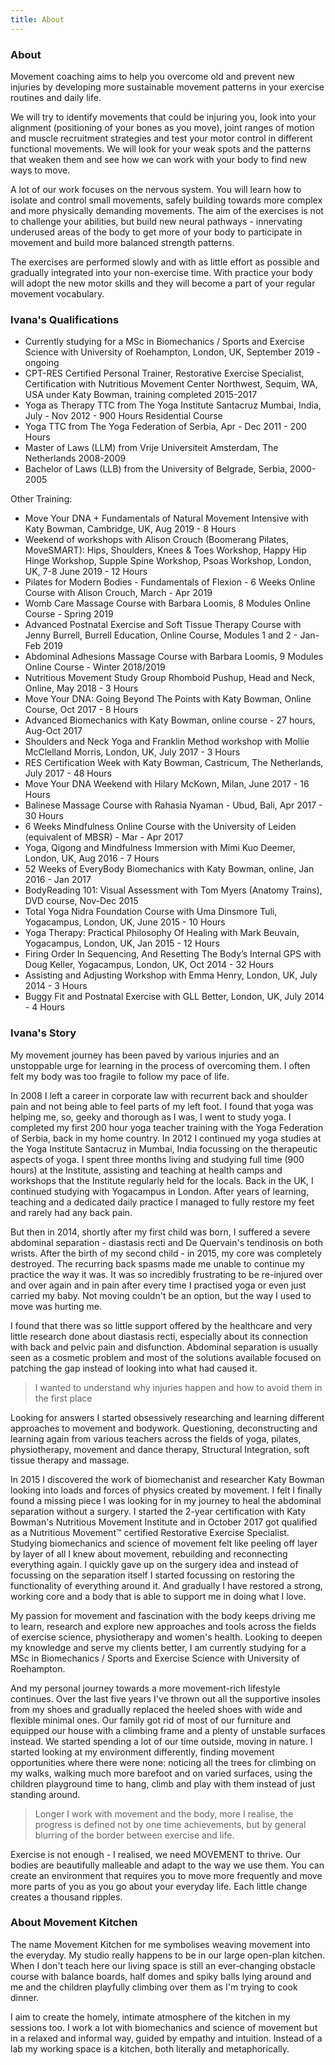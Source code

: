 ```yaml
---
title: About
---
```


### About

Movement coaching aims to help you overcome old and prevent new injuries by
developing more sustainable movement patterns in your exercise routines and
daily life.

We will try to identify movements that could be injuring you, look into your
alignment (positioning of your bones as you move), joint ranges of motion and
muscle recruitment strategies and test your motor control in different
functional movements. We will look for your weak spots and the patterns that
weaken them and see how we can work with your body to find new ways to move.

A lot of our work focuses on the nervous system. You will learn how to isolate
and control small movements, safely building towards more complex and more
physically demanding movements. The aim of the exercises is not to challenge
your abilities, but build new neural pathways - innervating underused areas of
the body to get more of your body to participate in movement and build more
balanced strength patterns.

The exercises are performed slowly and with as little effort as possible and
gradually integrated into your non-exercise time. With practice your body will
adopt the new motor skills and they will become a part of your regular movement
vocabulary.

### Ivana's Qualifications

* Currently studying for a MSc in Biomechanics / Sports and Exercise Science
  with University of Roehampton, London, UK, September 2019 - ongoing
* CPT-RES Certified Personal Trainer, Restorative Exercise Specialist,
  Certification with Nutritious Movement Center Northwest, Sequim, WA, USA under
  Katy Bowman, training completed 2015-2017
* Yoga as Therapy TTC from The Yoga Institute Santacruz Mumbai, India, July -
  Nov 2012 - 900 Hours Residential Course
* Yoga TTC from The Yoga Federation of Serbia, Apr - Dec 2011 - 200 Hours
* Master of Laws (LLM) from Vrije Universiteit Amsterdam, The Netherlands
  2008-2009
* Bachelor of Laws (LLB) from the University of Belgrade, Serbia, 2000-2005

Other Training:

* Move Your DNA + Fundamentals of Natural Movement Intensive with Katy Bowman,
  Cambridge, UK, Aug 2019 - 8 Hours
* Weekend of workshops with Alison Crouch (Boomerang Pilates, MoveSMART): Hips,
  Shoulders, Knees & Toes Workshop, Happy Hip Hinge Workshop, Supple Spine
  Workshop, Psoas Workshop, London, UK, 7-8 June 2019 - 12 Hours
* Pilates for Modern Bodies - Fundamentals of Flexion - 6 Weeks Online Course
  with Alison Crouch, March - Apr 2019
* Womb Care Massage Course with Barbara Loomis, 8 Modules Online Course - Spring
  2019
* Advanced Postnatal Exercise and Soft Tissue Therapy Course with Jenny Burrell,
  Burrell Education, Online Course, Modules 1 and 2 - Jan-Feb 2019
* Abdominal Adhesions Massage Course with Barbara Loomis, 9 Modules Online
  Course - Winter 2018/2019
* Nutritious Movement Study Group Rhomboid Pushup, Head and Neck, Online, May
  2018 - 3 Hours
* Move Your DNA: Going Beyond The Points with Katy Bowman, Online Course, Oct
  2017 - 8 Hours
* Advanced Biomechanics with Katy Bowman, online course - 27 hours, Aug-Oct 2017
* Shoulders and Neck Yoga and Franklin Method workshop with Mollie McClelland
  Morris, London, UK, July 2017 - 3 Hours
* RES Certification Week with Katy Bowman, Castricum, The Netherlands, July
  2017 - 48 Hours
* Move Your DNA Weekend with Hilary McKown, Milan, June 2017 - 16 Hours
* Balinese Massage Course with Rahasia Nyaman - Ubud, Bali, Apr 2017 - 30 Hours
* 6 Weeks Mindfulness Online Course with the University of Leiden (equivalent of
  MBSR) - Mar - Apr 2017
* Yoga, Qigong and Mindfulness Immersion with Mimi Kuo Deemer, London, UK, Aug
  2016 - 7 Hours
* 52 Weeks of EveryBody Biomechanics with Katy Bowman, online, Jan 2016 - Jan
  2017
* BodyReading 101: Visual Assessment with Tom Myers (Anatomy Trains), DVD
  course, Nov-Dec 2015
* Total Yoga Nidra Foundation Course with Uma Dinsmore Tuli, Yogacampus, London,
  UK, June 2015 - 10 Hours
* Yoga Therapy: Practical Philosophy Of Healing with Mark Beuvain, Yogacampus,
  London, UK, Jan 2015 - 12 Hours
* Firing Order In Sequencing, And Resetting The Body’s Internal GPS with Doug
  Keller, Yogacampus, London, UK, Oct 2014 - 32 Hours
* Assisting and Adjusting Workshop with Emma Henry, London, UK, July 2014 - 3
  Hours
* Buggy Fit and Postnatal Exercise with GLL Better, London, UK, July 2014 - 4
  Hours

### Ivana's Story

My movement journey has been paved by various injuries and an unstoppable urge
for learning in the process of overcoming them. I often felt my body was too
fragile to follow my pace of life.

In 2008 I left a career in corporate law with recurrent back and shoulder pain
and not being able to feel parts of my left foot. I found that yoga was helping
me, so, geeky and thorough as I was, I went to study yoga. I completed my first
200 hour yoga teacher training with the Yoga Federation of Serbia, back in my
home country. In 2012 I continued my yoga studies at the Yoga Institute
Santacruz in Mumbai, India focussing on the therapeutic aspects of yoga. I spent
three months living and studying full time (900 hours) at the Institute,
assisting and teaching at health camps and workshops that the Institute
regularly held for the locals. Back in the UK, I continued studying with
Yogacampus in London. After years of learning, teaching and a dedicated daily
practice I managed to fully restore my feet and rarely had any back pain.

But then in 2014, shortly after my first child was born, I suffered a severe
abdominal separation - diastasis recti and De Quervain's tendinosis on both
wrists. After the birth of my second child - in 2015, my core was completely
destroyed. The recurring back spasms made me unable to continue my practice the
way it was. It was so incredibly frustrating to be re-injured over and over
again and in pain after every time I practised yoga or even just carried my
baby. Not moving couldn't be an option, but the way I used to move was hurting
me.

I found that there was so little support offered by the healthcare and very
little research done about diastasis recti, especially about its connection with
back and pelvic pain and disfunction. Abdominal separation is usually seen as a
cosmetic problem and most of the solutions available focused on patching the gap
instead of looking into what had caused it.

> I wanted to understand why injuries happen and how to avoid them in the first
> place

Looking for answers I started obsessively researching and learning different
approaches to movement and bodywork. Questioning, deconstructing and learning
again from various teachers across the fields of yoga, pilates, physiotherapy,
movement and dance therapy, Structural Integration, soft tissue therapy and
massage.

In 2015 I discovered the work of biomechanist and researcher Katy Bowman looking
into loads and forces of physics created by movement. I felt I finally found a
missing piece I was looking for in my journey to heal the abdominal separation
without a surgery. I started the 2-year certification with Katy Bowman's
Nutritious Movement Institute and in October 2017 got qualified as a Nutritious
Movement™ certified Restorative Exercise Specialist. Studying biomechanics and
science of movement felt like peeling off layer by layer of all I knew about
movement, rebuilding and reconnecting everything again. I quickly gave up on the
surgery idea and instead of focussing on the separation itself I started
focussing on restoring the functionality of everything around it. And gradually
I have restored a strong, working core and a body that is able to support me in
doing what I love.

My passion for movement and fascination with the body keeps driving me to learn,
research and explore new approaches and tools across the fields of exercise
science, physiotherapy and women's health. Looking to deepen my knowledge and
serve my clients better, I am currently studying for a MSc in Biomechanics /
Sports and Exercise Science with University of Roehampton.

And my personal journey towards a more movement-rich lifestyle continues. Over
the last five years I've thrown out all the supportive insoles from my shoes and
gradually replaced the heeled shoes with wide and flexible minimal ones. Our
family got rid of most of our furniture and equipped our house with a climbing
frame and a plenty of unstable surfaces instead. We started spending a lot of
our time outside, moving in nature. I started looking at my environment
differently, finding movement opportunities where there were none: noticing all
the trees for climbing on my walks, walking much more barefoot and on varied
surfaces, using the children playground time to hang, climb and play with them
instead of just standing around.

> Longer I work with movement and the body, more I realise, the progress is
> defined not by one time achievements, but by general blurring of the border
> between exercise and life.

Exercise is not enough - I realised, we need MOVEMENT to thrive. Our bodies are
beautifully malleable and adapt to the way we use them. You can create an
environment that requires you to move more frequently and move more parts of you
as you go about your everyday life. Each little change creates a thousand
ripples.

### About Movement Kitchen

The name Movement Kitchen for me symbolises weaving movement into the everyday.
My studio really happens to be in our large open-plan kitchen. When I don't
teach here our living space is still an ever‐changing obstacle course with
balance boards, half domes and spiky balls lying around and me and the children
playfully climbing over them as I'm trying to cook dinner.

I aim to create the homely, intimate atmosphere of the kitchen in my sessions
too. I work a lot with biomechanics and science of movement but in a relaxed and
informal way, guided by empathy and intuition. Instead of a lab my working space
is a kitchen, both literally and metaphorically.

[1]: https://nutritiousmovement.com/
